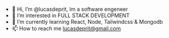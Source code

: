 - 👋 Hi, I’m @lucasdeprit, Im a software engeneer
- 👀 I’m interested in FULL STACK DEVELOPMENT
- 🌱 I’m currently learning React, Node, Tailwindcss & Mongodb
- 📫 How to reach me lucasdeprit@gmail.com

